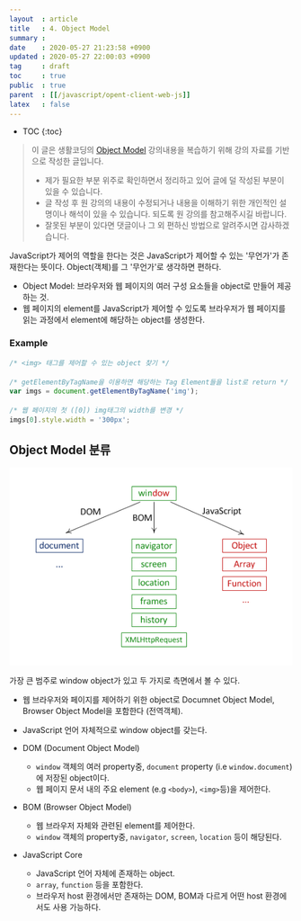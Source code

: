```yaml
---
layout  : article
title   : 4. Object Model
summary : 
date    : 2020-05-27 21:23:58 +0900
updated : 2020-05-27 22:00:03 +0900
tag     : draft
toc     : true
public  : true
parent  : [[/javascript/opent-client-web-js]]
latex   : false
---
```

* TOC
{:toc}

> 이 글은 생활코딩의 [Object Model](https://opentutorials.org/course/1375/6622) 강의내용을 복습하기 위해 강의 자료를 기반으로 작성한 글입니다.
>
> * 제가 필요한 부분 위주로 확인하면서 정리하고 있어 글에 덜 작성된 부분이 있을 수 있습니다.
> * 글 작성 후 원 강의의 내용이 수정되거나 내용을 이해하기 위한 개인적인 설명이나 해석이 있을 수 있습니다. 되도록 원 강의를 참고해주시길 바랍니다.
> * 잘못된 부분이 있다면 댓글이나 그 외 편하신 방법으로 알려주시면 감사하겠습니다.

JavaScript가 제어의 역할을 한다는 것은 JavaScript가 제어할 수 있는 '무언가'가 존재한다는 뜻이다. Object(객체)를 그 '무언가'로 생각하면 편하다.

* Object Model: 브라우저와 웹 페이지의 여러 구성 요소들을 object로 만들어 제공하는 것.
* 웹 페이지의 element를 JavaScript가 제어할 수 있도록 브라우저가 웹 페이지를 읽는 과정에서 element에 해당하는 object를 생성한다.

### Example

```js
/* <img> 태그를 제어할 수 있는 object 찾기 */

/* getElementByTagName을 이용하면 해당하는 Tag Element들을 list로 return */
var imgs = document.getElementByTagName('img');

/* 웹 페이지의 첫 ([0]) img태그의 width를 변경 */
imgs[0].style.width = '300px';
```

## Object Model 분류

![Window Objects](/post-img/opent-client-web-js-4-object-model/111182768-97c85300-85f2-11eb-9c19-f3b7d40146bd.png)

가장 큰 범주로 window object가 있고 두 가지로 측면에서 볼 수 있다.

* 웹 브라우저와 페이지를 제어하기 위한 object로 Documnet Object Model, Browser Object Model을 포함한다 (전역객체).
* JavaScript 언어 자체적으로 window object를 갖는다.

* DOM (Document Object Model)
    * `window` 객체의 여러 property중, `document` property (i.e `window.document`)에 저장된 object이다.
    * 웹 페이지 문서 내의 주요 element (e.g `<body>`), `<img>`등)을 제어한다.
* BOM (Browser Object Model)
    * 웹 브라우저 자체와 관련된 element를 제어한다.
    * `window` 객체의 property중, `navigator`, `screen`, `location` 등이 해당된다.
* JavaScript Core
    * JavaScript 언어 자체에 존재하는 object.
    * `array`, `function` 등을 포함한다.
    * 브라우저 host 환경에서만 존재하는 DOM, BOM과 다르게 어떤 host 환경에서도 사용 가능하다.
